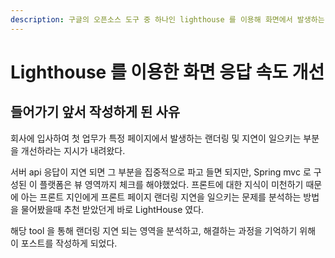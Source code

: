 ```yaml
---
description: 구글의 오픈소스 도구 중 하나인 lighthouse 를 이용해 화면에서 발생하는 랜더링 속도를 저하하는 요소들을 개선한 사례 입니다.
---
```


# Lighthouse  를 이용한 화면 응답 속도 개선

## 들어가기 앞서 작성하게 된 사유

회사에 입사하여 첫 업무가 특정 페이지에서 발생하는 랜더링 및 지연이 일으키는 부분을 개선하라는 지시가 내려왔다.&#x20;

서버 api 응답이 지연 되면 그 부분을 집중적으로 파고 들면 되지만,  Spring mvc 로 구성된 이 플랫폼은 뷰 영역까지 체크를 해야했었다. 프론트에 대한 지식이 미천하기 때문에 아는 프론트 지인에게 프론트 페이지 랜더링 지연을 일으키는 문제를 분석하는 방법을 물어봤을때 추천 받았던게 바로 LightHouse 였다.

해당 tool 을 통해 랜더링 지연 되는 영역을 분석하고, 해결하는 과정을 기억하기 위해 이 포스트를 작성하게 되었다.



